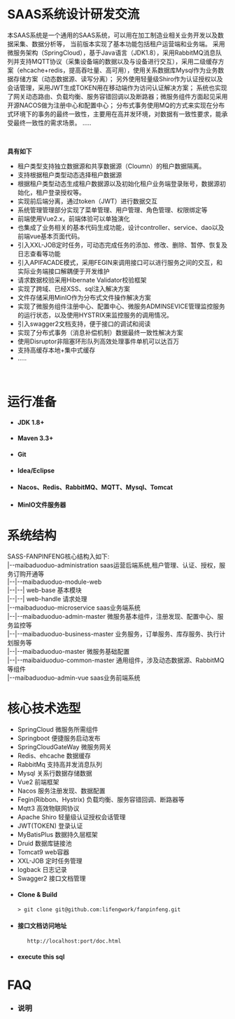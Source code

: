 # SAAS系统设计研发交流


本SAAS系统是一个通用的SAAS系统，可以用在加工制造业相关业务开发以及数据采集、数据分析等，
当前版本实现了基本功能包括租户运营端和业务端。
采用微服务架构（SpringCloud），基于Java语言（JDK1.8），采用RabbitMQ消息队列并支持MQTT协议（采集设备端的数据以及与设备进行交互），采用二级缓存方案（ehcache+redis，提高吞吐量、高可用），使用关系数据库Mysql作为业务数据存储方案（动态数据源、读写分离）；
另外使用轻量级Shiro作为认证授权以及会话管理，采用JWT生成TOKEN用在移动端作为访问认证解决方案；
系统也实现了网关动态路由、负载均衡、服务容错回调以及断路器；微服务组件方面起见采用开源NACOS做为注册中心和配置中心；
分布式事务使用MQ的方式来实现在分布式环境下的事务的最终一致性，主要用在高并发环境，对数据有一致性要求，能承受最终一致性的需求场景。
.....

<br>

**具有如下** 
- 租户类型支持独立数据源和共享数据源（Cloumn）的租户数据隔离。
- 支持根据租户类型动态选择租户数据源
- 根据租户类型动态生成租户数据源以及初始化租户业务端登录账号，数据源初始化，租户登录授权等。
- 实现前后端分离，通过token（JWT）进行数据交互
- 系统管理管理部分实现了菜单管理、用户管理、角色管理、权限绑定等
- 前端使用Vue2.x，前端体验可以单独演化
- 也集成了业务相关的基本代码生成功能，设计controller、service、dao以及前端vue基本页面代码。
- 引入XXL-JOB定时任务，可动态完成任务的添加、修改、删除、暂停、恢复及日志查看等功能
- 引入APIFACADE模式，采用FEGIN来调用接口可以进行服务之间的交互，和实际业务端接口解耦便于开发维护
- 请求数据校验采用Hibernate Validator校验框架
- 实现了跨域、已经XSS、sql注入解决方案
- 文件存储采用MinIO作为分布式文件操作解决方案
- 实现了微服务组件注册中心、配置中心、微服务ADMINSEVICE管理监控服务的运行状态，以及使用HYSTRIX来监控服务的调用情况。
- 引入swagger2文档支持，便于接口的调试和阅读
- 实现了分布式事务（消息补偿机制）数据最终一致性解决方案
- 使用Disruptor非阻塞环形队列高效处理事件单机可以达百万
- 支持高缓存本地+集中式缓存
- .....
<br> 

# 运行准备

  *   #### JDK 1.8+
  *   #### Maven 3.3+
  *   #### Git
  *   #### Idea/Eclipse 
  *   #### Nacos、Redis、RabbitMQ、MQTT、Mysql、Tomcat
  *   #### MinIO文件服务器

# 系统结构
  SASS-FANPINFENG核心结构入如下:  
  |--maibaduoduo-administration saas运营后端系统,租户管理、认证、授权，服务订购开通等  
  |--|--maibaduoduo-module-web    
  |--|--| web-base  基本模块  
  |--|--| web-handle 请求处理  
  |--maibaduoduo-microservice   saas业务端系统  
  |--|--maibaduoduo-admin-master     微服务基本组件，注册发现、配置中心、服务监控等  
  |--|--maibaduoduo-business-master  业务服务，订单服务、库存服务、执行计划服务等  
  |--|--maibaduoduo-master           微服务基础配置  
  |--|--maibaiduoduo-common-master   通用组件，涉及动态数据源、RabbitMQ等组件  
  |--maibaduoduo-admin-vue      saas业务前端系统  

# 核心技术选型
 - SpringCloud     微服务所需组件
 - Springboot      便捷服务启动发布
 - SpringCloudGateWay  微服务网关
 - Redis、ehcache  数据缓存
 - RabbitMq    支持高并发消息队列
 - Mysql     关系行数据存储数据
 - Vue2      前端框架
 - Nacos     服务注册发现、数据配置
 - Fegin(Ribbon、Hystrix)  负载均衡、服务容错回调、断路器等
 - Mqtt3     高效物联网协议
 - Apache Shiro    轻量级认证授权会话管理
 - JWT(TOKEN)    登录认证
 - MyBatisPlus   数据持久层框架
 - Druid    数据库链接池
 - Tomcat9     web容器
 - XXL-JOB     定时任务管理
 - logback     日志记录
 - Swagger2    接口文档管理

* #### Clone & Build
   ```
   > git clone git@github.com:lifengwork/fanpinfeng.git
   
   ```
* #### 接口文档访问地址
   ```
      http://localhost:port/doc.html		
 
  ```
* #### execute this sql       
  

# FAQ

* ### 说明
  
